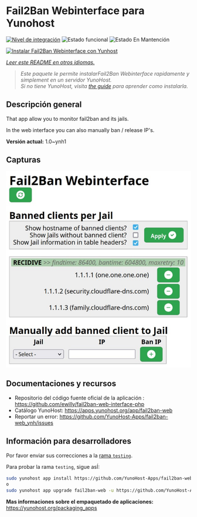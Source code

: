 <!--
Este archivo README esta generado automaticamente<https://github.com/YunoHost/apps/tree/master/tools/readme_generator>
No se debe editar a mano.
-->

# Fail2Ban Webinterface para Yunohost

[![Nivel de integración](https://dash.yunohost.org/integration/fail2ban-web.svg)](https://ci-apps.yunohost.org/ci/apps/fail2ban-web/) ![Estado funcional](https://ci-apps.yunohost.org/ci/badges/fail2ban-web.status.svg) ![Estado En Mantención](https://ci-apps.yunohost.org/ci/badges/fail2ban-web.maintain.svg)

[![Instalar Fail2Ban Webinterface con Yunhost](https://install-app.yunohost.org/install-with-yunohost.svg)](https://install-app.yunohost.org/?app=fail2ban-web)

*[Leer este README en otros idiomas.](./ALL_README.md)*

> *Este paquete le permite instalarFail2Ban Webinterface rapidamente y simplement en un servidor YunoHost.*  
> *Si no tiene YunoHost, visita [the guide](https://yunohost.org/install) para aprender como instalarla.*

## Descripción general

That app allow you to monitor fail2ban and its jails.

In the web interface you can also manually ban / release IP's.


**Versión actual:** 1.0~ynh1

## Capturas

![Captura de Fail2Ban Webinterface](./doc/screenshots/screenshot.jpg)

## Documentaciones y recursos

- Repositorio del código fuente oficial de la aplicación : <https://github.com/ewilly/fail2ban-web-interface-php>
- Catálogo YunoHost: <https://apps.yunohost.org/app/fail2ban-web>
- Reportar un error: <https://github.com/YunoHost-Apps/fail2ban-web_ynh/issues>

## Información para desarrolladores

Por favor enviar sus correcciones a la [rama `testing`](https://github.com/YunoHost-Apps/fail2ban-web_ynh/tree/testing).

Para probar la rama `testing`, sigue asÍ:

```bash
sudo yunohost app install https://github.com/YunoHost-Apps/fail2ban-web_ynh/tree/testing --debug
o
sudo yunohost app upgrade fail2ban-web -u https://github.com/YunoHost-Apps/fail2ban-web_ynh/tree/testing --debug
```

**Mas informaciones sobre el empaquetado de aplicaciones:** <https://yunohost.org/packaging_apps>
